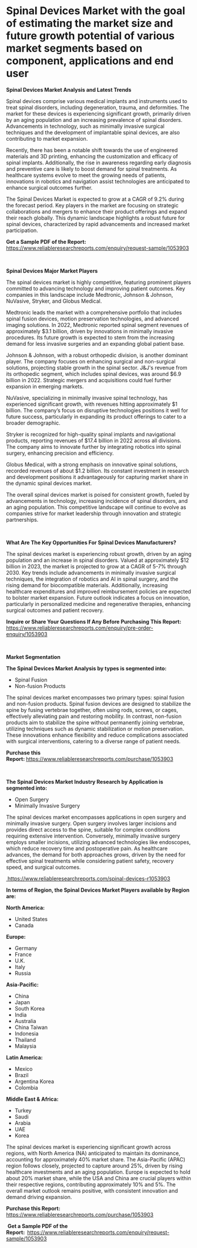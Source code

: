 <p><h1>Spinal Devices Market with the goal of estimating the market size and future growth potential of various market segments based on component, applications and end user</h1></p><p><strong>Spinal Devices Market Analysis and Latest Trends</strong></p>
<p><p>Spinal devices comprise various medical implants and instruments used to treat spinal disorders, including degeneration, trauma, and deformities. The market for these devices is experiencing significant growth, primarily driven by an aging population and an increasing prevalence of spinal disorders. Advancements in technology, such as minimally invasive surgical techniques and the development of implantable spinal devices, are also contributing to market expansion.</p><p>Recently, there has been a notable shift towards the use of engineered materials and 3D printing, enhancing the customization and efficacy of spinal implants. Additionally, the rise in awareness regarding early diagnosis and preventive care is likely to boost demand for spinal treatments. As healthcare systems evolve to meet the growing needs of patients, innovations in robotics and navigation assist technologies are anticipated to enhance surgical outcomes further.</p><p>The Spinal Devices Market is expected to grow at a CAGR of 9.2% during the forecast period. Key players in the market are focusing on strategic collaborations and mergers to enhance their product offerings and expand their reach globally. This dynamic landscape highlights a robust future for spinal devices, characterized by rapid advancements and increased market participation.</p></p>
<p><strong>Get a Sample PDF of the Report:&nbsp;</strong> <a href="https://www.reliableresearchreports.com/enquiry/request-sample/1053903?utm_campaign=3275&utm_medium=2&utm_source=Github&utm_content=ia&utm_term=13042025&utm_id=spinal-devices">https://www.reliableresearchreports.com/enquiry/request-sample/1053903</a></p>
<p>&nbsp;</p>
<p><strong>Spinal Devices Major Market Players</strong></p>
<p><p>The spinal devices market is highly competitive, featuring prominent players committed to advancing technology and improving patient outcomes. Key companies in this landscape include Medtronic, Johnson & Johnson, NuVasive, Stryker, and Globus Medical.  </p><p>Medtronic leads the market with a comprehensive portfolio that includes spinal fusion devices, motion preservation technologies, and advanced imaging solutions. In 2022, Medtronic reported spinal segment revenues of approximately $3.1 billion, driven by innovations in minimally invasive procedures. Its future growth is expected to stem from the increasing demand for less invasive surgeries and an expanding global patient base.</p><p>Johnson & Johnson, with a robust orthopedic division, is another dominant player. The company focuses on enhancing surgical and non-surgical solutions, projecting stable growth in the spinal sector. J&J's revenue from its orthopedic segment, which includes spinal devices, was around $6.9 billion in 2022. Strategic mergers and acquisitions could fuel further expansion in emerging markets.</p><p>NuVasive, specializing in minimally invasive spinal technology, has experienced significant growth, with revenues hitting approximately $1 billion. The company’s focus on disruptive technologies positions it well for future success, particularly in expanding its product offerings to cater to a broader demographic.</p><p>Stryker is recognized for high-quality spinal implants and navigational products, reporting revenues of $17.4 billion in 2022 across all divisions. The company aims to innovate further by integrating robotics into spinal surgery, enhancing precision and efficiency.</p><p>Globus Medical, with a strong emphasis on innovative spinal solutions, recorded revenues of about $1.2 billion. Its constant investment in research and development positions it advantageously for capturing market share in the dynamic spinal devices market.</p><p>The overall spinal devices market is poised for consistent growth, fueled by advancements in technology, increasing incidence of spinal disorders, and an aging population. This competitive landscape will continue to evolve as companies strive for market leadership through innovation and strategic partnerships.</p></p>
<p>&nbsp;</p>
<p><strong>What Are The Key Opportunities For Spinal Devices Manufacturers?</strong></p>
<p><p>The spinal devices market is experiencing robust growth, driven by an aging population and an increase in spinal disorders. Valued at approximately $12 billion in 2023, the market is projected to grow at a CAGR of 5-7% through 2030. Key trends include advancements in minimally invasive surgical techniques, the integration of robotics and AI in spinal surgery, and the rising demand for biocompatible materials. Additionally, increasing healthcare expenditures and improved reimbursement policies are expected to bolster market expansion. Future outlook indicates a focus on innovation, particularly in personalized medicine and regenerative therapies, enhancing surgical outcomes and patient recovery.</p></p>
<p><strong>Inquire or Share Your Questions If Any Before Purchasing This Report:</strong> <a href="https://www.reliableresearchreports.com/enquiry/pre-order-enquiry/1053903?utm_campaign=3275&utm_medium=2&utm_source=Github&utm_content=ia&utm_term=13042025&utm_id=spinal-devices">https://www.reliableresearchreports.com/enquiry/pre-order-enquiry/1053903</a></p>
<p>&nbsp;</p>
<p><strong>Market Segmentation</strong></p>
<p><strong>The Spinal Devices Market Analysis by types is segmented into:</strong></p>
<p><ul><li>Spinal Fusion</li><li>Non-fusion Products</li></ul></p>
<p><p>The spinal devices market encompasses two primary types: spinal fusion and non-fusion products. Spinal fusion devices are designed to stabilize the spine by fusing vertebrae together, often using rods, screws, or cages, effectively alleviating pain and restoring mobility. In contrast, non-fusion products aim to stabilize the spine without permanently joining vertebrae, utilizing techniques such as dynamic stabilization or motion preservation. These innovations enhance flexibility and reduce complications associated with surgical interventions, catering to a diverse range of patient needs.</p></p>
<p><strong>Purchase this Report:&nbsp;</strong><a href="https://www.reliableresearchreports.com/purchase/1053903?utm_campaign=3275&utm_medium=2&utm_source=Github&utm_content=ia&utm_term=13042025&utm_id=spinal-devices">https://www.reliableresearchreports.com/purchase/1053903</a></p>
<p>&nbsp;</p>
<p><strong>The Spinal Devices Market Industry Research by Application is segmented into:</strong></p>
<p><ul><li>Open Surgery</li><li>Minimally Invasive Surgery</li></ul></p>
<p><p>The spinal devices market encompasses applications in open surgery and minimally invasive surgery. Open surgery involves larger incisions and provides direct access to the spine, suitable for complex conditions requiring extensive intervention. Conversely, minimally invasive surgery employs smaller incisions, utilizing advanced technologies like endoscopes, which reduce recovery time and postoperative pain. As healthcare advances, the demand for both approaches grows, driven by the need for effective spinal treatments while considering patient safety, recovery speed, and surgical outcomes.</p></p>
<p><a href="https://www.reliableresearchreports.com/spinal-devices-r1053903?utm_campaign=3275&utm_medium=2&utm_source=Github&utm_content=ia&utm_term=13042025&utm_id=spinal-devices">&nbsp;https://www.reliableresearchreports.com/spinal-devices-r1053903</a></p>
<p><strong>In terms of Region, the Spinal Devices Market Players available by Region are:</strong></p>
<p>
    <p> <strong> North America: </strong>
        <ul>
            <li>United States</li>
            <li>Canada</li>
        </ul>
        </p> 
    <p> <strong> Europe: </strong>
        <ul>
            <li>Germany</li>
            <li>France</li>
            <li>U.K.</li>
            <li>Italy</li>
            <li>Russia</li>
        </ul>
        </p> 
    <p> <strong> Asia-Pacific: </strong>
        <ul>
            <li>China</li>
            <li>Japan</li>
            <li>South Korea</li>
            <li>India</li>
            <li>Australia</li>
            <li>China Taiwan</li>
            <li>Indonesia</li>
            <li>Thailand</li>
            <li>Malaysia</li>
        </ul>
        </p> 
    <p> <strong> Latin America: </strong>
        <ul>
            <li>Mexico</li>
            <li>Brazil</li>
            <li>Argentina Korea</li>
            <li>Colombia</li>
        </ul>
        </p> 
    <p> <strong> Middle East & Africa: </strong>
        <ul>
            <li>Turkey</li>
            <li>Saudi</li>
            <li>Arabia</li>
            <li>UAE</li>
            <li>Korea</li>
        </ul>
    </p>
    </p>
<p><p>The spinal devices market is experiencing significant growth across regions, with North America (NA) anticipated to maintain its dominance, accounting for approximately 40% market share. The Asia-Pacific (APAC) region follows closely, projected to capture around 25%, driven by rising healthcare investments and an aging population. Europe is expected to hold about 20% market share, while the USA and China are crucial players within their respective regions, contributing approximately 10% and 5%. The overall market outlook remains positive, with consistent innovation and demand driving expansion.</p></p>
<p><strong>Purchase this Report: </strong><a href="https://www.reliableresearchreports.com/purchase/1053903?utm_campaign=3275&utm_medium=2&utm_source=Github&utm_content=ia&utm_term=13042025&utm_id=spinal-devices">https://www.reliableresearchreports.com/purchase/1053903</a></p>
<p>&nbsp;<strong>Get a Sample PDF of the Report:&nbsp;&nbsp;</strong><a href="https://www.reliableresearchreports.com/enquiry/request-sample/1053903?utm_campaign=3275&utm_medium=2&utm_source=Github&utm_content=ia&utm_term=13042025&utm_id=spinal-devices">https://www.reliableresearchreports.com/enquiry/request-sample/1053903</a></p>
<p><strong></strong></p>
<p><p></p><p></p><p></p></p>